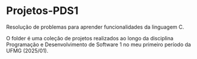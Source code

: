 # Projetos-PDS1
Resolução de problemas para aprender funcionalidades da linguagem C.

O folder é uma coleção de projetos realizados ao longo da disciplina Programação e Desenvolvimento de Software 1 no meu primeiro período da UFMG (2025/01).
